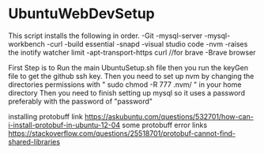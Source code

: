 # UbuntuWebDevSetup


This script installs the following in order.
-Git
-mysql-server
-mysql-workbench
-curl
-build essential
-snapd
-visual studio code
-nvm
-raises the inotify watcher limit
-apt-transport-https curl //for brave
-Brave browser




First Step is to Run the main UbuntuSetup.sh file
then you run the keyGen file to get the github ssh key.
Then you need to set up nvm by changing the directories permissions with " sudo chmod -R 777 .nvm/ " in your home directory
Then you need to finish setting up mysql so it uses a password preferably with the password of "password"

installing protobuff link
https://askubuntu.com/questions/532701/how-can-i-install-protobuf-in-ubuntu-12-04
some protobuff error links
https://stackoverflow.com/questions/25518701/protobuf-cannot-find-shared-libraries
